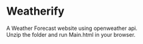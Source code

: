# Weatherify
A Weather Forecast website using openweather api.<br>
Unzip the folder and run Main.html in your browser.
